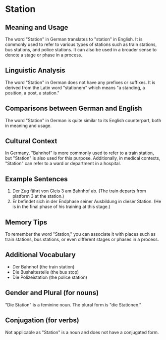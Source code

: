 # Station
## Meaning and Usage
The word "Station" in German translates to "station" in English. It is commonly used to refer to various types of stations such as train stations, bus stations, and police stations. It can also be used in a broader sense to denote a stage or phase in a process.

## Linguistic Analysis
The word "Station" in German does not have any prefixes or suffixes. It is derived from the Latin word "stationem" which means "a standing, a position, a post, a station." 

## Comparisons between German and English
The word "Station" in German is quite similar to its English counterpart, both in meaning and usage.

## Cultural Context
In Germany, "Bahnhof" is more commonly used to refer to a train station, but "Station" is also used for this purpose. Additionally, in medical contexts, "Station" can refer to a ward or department in a hospital.

## Example Sentences
1. Der Zug fährt von Gleis 3 am Bahnhof ab.
   (The train departs from platform 3 at the station.)
2. Er befindet sich in der Endphase seiner Ausbildung in dieser Station.
   (He is in the final phase of his training at this stage.)

## Memory Tips
To remember the word "Station," you can associate it with places such as train stations, bus stations, or even different stages or phases in a process.

## Additional Vocabulary
- Der Bahnhof (the train station)
- Die Bushaltestelle (the bus stop)
- Die Polizeistation (the police station)

## Gender and Plural (for nouns)
"Die Station" is a feminine noun. The plural form is "die Stationen."

## Conjugation (for verbs)
Not applicable as "Station" is a noun and does not have a conjugated form.